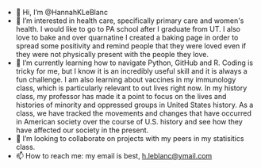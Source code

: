 - 👋 Hi, I’m @HannahKLeBlanc
- 👀 I’m interested in health care, specifically primary care and women's health. I would like to go to PA school after I graduate from UT. I also love to bake and over quarnatine I created a baking page in order to spread some positivity and remind people that they were loved even if they were not physically present with the people they love. 
- 🌱 I’m currently learning how to navigate Python, GitHub and R. Coding is tricky for me, but I know it is an incredibly useful skill and it is always a fun challenge. I am also learning about vaccines in my immunology class, which is particularly relevant to out lives right now. In my history class, my professor has made it a point to focus on the lives and histories of minority and oppressed groups in United States history. As a class, we have tracked the movements and changes that have occurred in American society over the course of U.S. history and see how they have affected our society in the present. 
- 💞️ I’m looking to collaborate on projects with my peers in my statisitics class. 
- 📫 How to reach me: my email is best, h.leblanc@ymail.com

<!---
HannahKLeBlanc/HannahKLeBlanc is a ✨ special ✨ repository because its `README.md` (this file) appears on your GitHub profile.
You can click the Preview link to take a look at your changes.
--->
